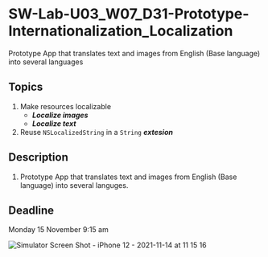 # SW-Lab-U03_W07_D31-Prototype-Internationalization_Localization
Prototype App that translates text and images from English (Base language) into several languages

## Topics
1. Make resources localizable
   - _**Localize images**_
   - _**Localize text**_
2. Reuse `NSLocalizedString` in a `String` _**extesion**_

## Description
1. Prototype App that translates text and images from English (Base language) into several languges.


## Deadline 
Monday 15 November 9:15 am


![Simulator Screen Shot - iPhone 12 - 2021-11-14 at 11 15 16](https://user-images.githubusercontent.com/91871792/141700575-62671cd7-abf3-4b7c-bf52-656907e35fbd.png)
